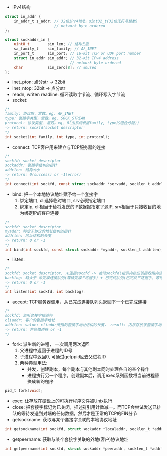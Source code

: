 - IPv4结构
```c
struct in_addr {
    in_addr_t s_addr; // 32位IPv4地址，uint32_t(32位无符号整数)
                      // network byte ordered
};

struct sockaddr_in {
    uint8_t        sin_len; // 结构长度
    sa_family_t    sin_family; // AF_INET
    in_port_t      sin_port; // 16-bit TCP or UDP port number
    struct in_addr sin_addr; // 32-bit IPv4 address
                             // network byte ordered
    char           sin_zero[8]; // unused
};
```
- inet_pton: 点分str -> 32bit
- inet_ntop: 32bit  -> 点分str
- readn, writen readline: 循环读取字节流、循环写入字节流
- socket:
```c
/*
family: 协议族，常数。eg, AF_INET
type: 套接字类型，常数。eg, SOCK_STREAM 
protocol: 协议类型, 常数。eg, 0(由系统根据family, type的组合分配))
-> return: sockfd(socket descriptor)
*/
int socket(int family, int type, int protocol);
```
- connect: TCP客户用来建立与TCP服务器的连接
```c
/*
sockfd: socket descriptor
sockaddr: 套接字结构的指针
addrlen: 结构大小
-> return: 0(success) or -1(error)
*/
int connect(int sockfd, const struct sockaddr *servadd, socklen_t addrlen);
```
- bind: 把一个本地协议地址赋予给一个套接字
    1. 绑定端口, cli选择临时端口, srv必须指定端口
    2. 绑定ip, cli相当于给将发送的IP数据报指定了源IP, srv相当于只接收目的地为绑定IP的客户连接
```c
/*
sockfd: socket descriptor
myaddr: 特定于协议的地址结构的指针
addrlen: 地址结构的长度
-> return: 0 or -1
*/
int bind(int sockfd, const struct sockaddr *myaddr, socklen_t addrlen);
```
- listen: 
```c
/*
sockfd: socket descriptor, 未连接sockfd -> 被动sockfd(指示内核应该接收指向该套接字的连接请求)
backlog: 略大于 未完成连接队列(等待完成三路握手) + 已完成队列(已完成三路握手，等待accpet调用)
-> return: 0 or -1
*/
int listen(int sockfd, int backlog);
```
- accept: TCP服务器调用，从已完成连接队列头返回下一个已完成连接
```c
/*
sockfd: 监听套接字描述符
cliaddr: 客户的套接字地址
addrlen: value: cliaddr所指的套接字地址结构的长度， result: 内核存放该套接字地址结构的确切字节数
-> return: 非负描述符 or -1
*/
```
- fork: 派生新的进程， 一次调用两次返回
    1. 父进程中返回子进程的ID号
    2. 子进程中返回0, 可通过getppid回去父进程ID
    3. 两种典型用法:
        - 并发，创建副本，每个副本与其他副本同时处理各自的某个操作
        - 进程执行另一个程序，创建副本后，调用exec系列函数将当前进程替换成新的程序
```c
pid_t fork(void);
```
- exec: 让存放在硬盘上的可执行程序文件被Unix执行
- close: 把套接字标记为已关闭，描述符引用计数减一。而TCP会尝试发送已排队的等待发送到对端的任何数据，然后才是正常的TCP的FIN分节
- getsockname: 获取与某个套接字关联的本地协议地址
```c
int getsockname(int sockfd, struct sockaddr *localaddr, socklen_t *addrlen);
```
- getpeername: 获取与某个套接字关联的外地(客户)协议地址
```c
int getpeername(int sockfd, struct sockaddr *peeraddr, socklen_t *addrlen);
```


